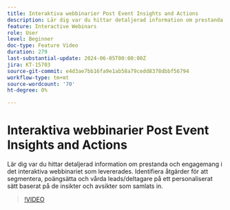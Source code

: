 ```yaml
---
title: Interaktiva webbinarier Post Event Insights and Actions
description: Lär dig var du hittar detaljerad information om prestanda och engagemang i din interaktiva webbinariehändelse.
feature: Interactive Webinars
role: User
level: Beginner
doc-type: Feature Video
duration: 279
last-substantial-update: 2024-06-05T00:00:00Z
jira: KT-15703
source-git-commit: e4d3ae7bb16fa9e1ab58a79cedd8378dbbf56794
workflow-type: tm+mt
source-wordcount: '70'
ht-degree: 0%

---
```



# Interaktiva webbinarier Post Event Insights and Actions

Lär dig var du hittar detaljerad information om prestanda och engagemang i det interaktiva webbinariet som levererades. Identifiera åtgärder för att segmentera, poängsätta och vårda leads/deltagare på ett personaliserat sätt baserat på de insikter och avsikter som samlats in.

>[!VIDEO](https://video.tv.adobe.com/v/3429641/?learn=on)
